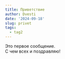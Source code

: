 ```yaml
---
title: Приветствие
author: Dvesti
date: '2024-09-18'
slug: privet
tags:
  - tag2
---
```


Это первое сообщение.  
С чем всех и поздравляю!  
